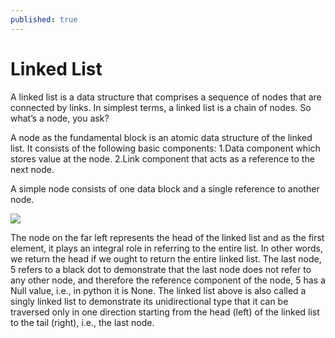 ```yaml
---
published: true
---
```

# Linked List

A linked list is a data structure that comprises a sequence of nodes that are connected by links. In simplest terms, a linked list is a chain of nodes. So what’s a node, you ask?

A node as the fundamental block is an atomic data structure of the linked list. It consists of the following basic components:
	1.Data component which stores value at the node.
	2.Link component that acts as a reference to the next node.

A simple node consists of one data block and a single reference to another node. 

<img src="http://chidamodu.github.io/blog/images//singly linked list.png">

The node on the far left represents the head of the linked list and as the first element, it plays an integral role in referring to the entire list. In other words, we return the head if we ought to return the entire linked list. The last node, 5 refers to a black dot to demonstrate that the last node does not refer to any other node, and therefore the reference component of the node, 5 has a Null value, i.e., in python it is None. The linked list above is also called a singly linked list to demonstrate its unidirectional type that it can be traversed only in one direction starting from the head (left) of the linked list to the tail (right), i.e., the last node.
